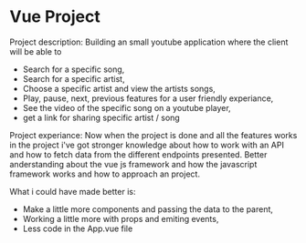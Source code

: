 # Vue Project

Project description: Building an small youtube application where the client will be able to
* Search for a specific song,
* Search for a specific artist,
* Choose a specific artist and view the artists songs,
* Play, pause, next, previous features for a user friendly experiance,
* See the video of the specific song on a youtube player,
* get a link for sharing specific artist / song

Project experiance: Now when the project is done and all the features works in the project i've got stronger knowledge about how to work with an API and how to fetch data from the different endpoints presented. Better anderstanding about the vue js framework and how the javascript framework works and how to approach an project. 

What i could have made better is:
* Make a little more components and passing the data to the parent,
* Working a little more with props and emiting events,
* Less code in the App.vue file 
